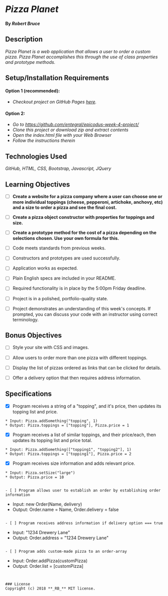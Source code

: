 # _Pizza Planet_

#### By _**Robert Bruce**_

## Description

_Pizza Planet is a web application that allows a user to order a custom pizza._
_Pizza Planet accomplishes this through the use of class properties and prototype methods._

## Setup/Installation Requirements

#### Option 1 (recommended):

* _Checkout project on GitHub Pages [here](https://entegral.github.io/epicodus-week-4-project/)._

#### Option 2:

* _Go to https://github.com/entegral/epicodus-week-4-project/_
* _Clone this project or download zip and extract contents_
* _Open the index.html file with your Web Browser_
* _Follow the instructions therein_


## Technologies Used
_GitHub, HTML, CSS, Bootstrap, Javascript, JQuery_

## Learning Objectives

- [ ] **Create a website for a pizza company where a user can choose one or more individual toppings (cheese, pepperoni, artichoke, anchovy, etc) and a size to order a pizza and see the final cost.**

- [ ] **Create a pizza object constructor with properties for toppings and size.**

- [ ] **Create a prototype method for the cost of a pizza depending on the selections chosen. Use your own formula for this.**

- [ ] Code meets standards from previous weeks.

- [ ] Constructors and prototypes are used successfully.

- [ ] Application works as expected.

- [ ] Plain English specs are included in your README.

- [ ] Required functionality is in place by the 5:00pm Friday deadline.

- [ ] Project is in a polished, portfolio-quality state.

- [ ] Project demonstrates an understanding of this week's concepts. If prompted, you can discuss your code with an instructor using correct terminology.



## Bonus Objectives

- [ ] Style your site with CSS and images.

- [ ] Allow users to order more than one pizza with different toppings.

- [ ] Display the list of pizzas ordered as links that can be clicked for details.

- [ ] Offer a delivery option that then requires address information.


## Specifications

- [x] Program receives a string of a "topping", and it's price, then updates its topping list and price.
```
* Input: Pizza.addSomething("topping", 1)
* Output: Pizza.toppings = ["topping"], Pizza.price = 1
```

- [x] Program receives a list of similar toppings, and their price/each, then updates its topping list and price total.
```
* Input: Pizza.addSomething(["topping1", "topping2"], 1)
* Output: Pizza.toppings = ["topping1"], Pizza.price = 2
```

- [x] Program receives size information and adds relevant price.
```
* Input: Pizza.setSize("large")
* Output: Pizza.price = 10


- [ ] Program allows user to establish an order by establishing order information
```
* Input: new Order(Name, delivery)
* Output: Order.name = Name, Order.delivery = false
```

- [ ] Program receives address information if delivery option === true
```
* Input: "1234 Drewery Lane"
* Output: Order.address = "1234 Drewery Lane"
```

- [ ] Program adds custom-made pizza to an order-array
```
* Input: Order.addPizza(customPizza)
* Output: Order.list = [customPizza]
```


### License
Copyright (c) 2018 **_RB_** MIT license.
